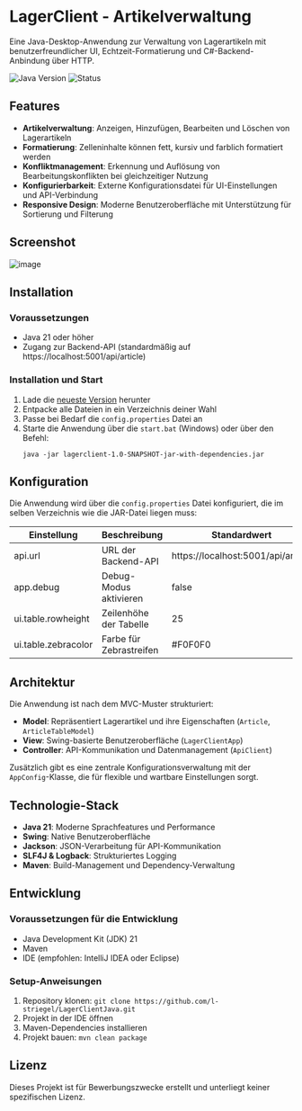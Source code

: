 # LagerClient - Artikelverwaltung

Eine Java-Desktop-Anwendung zur Verwaltung von Lagerartikeln mit benutzerfreundlicher UI, Echtzeit-Formatierung und C#-Backend-Anbindung über HTTP.

![Java Version](https://img.shields.io/badge/Java-21-orange)
![Status](https://img.shields.io/badge/Status-Stable-green)

## Features

- **Artikelverwaltung**: Anzeigen, Hinzufügen, Bearbeiten und Löschen von Lagerartikeln
- **Formatierung**: Zelleninhalte können fett, kursiv und farblich formatiert werden
- **Konfliktmanagement**: Erkennung und Auflösung von Bearbeitungskonflikten bei gleichzeitiger Nutzung
- **Konfigurierbarkeit**: Externe Konfigurationsdatei für UI-Einstellungen und API-Verbindung
- **Responsive Design**: Moderne Benutzeroberfläche mit Unterstützung für Sortierung und Filterung

## Screenshot
![image](https://github.com/user-attachments/assets/bcd121c0-f7dc-42c0-945e-627ea105e957)

## Installation

### Voraussetzungen
- Java 21 oder höher
- Zugang zur Backend-API (standardmäßig auf https://localhost:5001/api/article)

### Installation und Start
1. Lade die [neueste Version](https://github.com/l-striegel/LagerClientJava/releases) herunter
2. Entpacke alle Dateien in ein Verzeichnis deiner Wahl
3. Passe bei Bedarf die `config.properties` Datei an
4. Starte die Anwendung über die `start.bat` (Windows) oder über den Befehl:
   ```
   java -jar lagerclient-1.0-SNAPSHOT-jar-with-dependencies.jar
   ```

## Konfiguration

Die Anwendung wird über die `config.properties` Datei konfiguriert, die im selben Verzeichnis wie die JAR-Datei liegen muss:

| Einstellung | Beschreibung | Standardwert |
|-------------|--------------|--------------|
| api.url | URL der Backend-API | https://localhost:5001/api/article |
| app.debug | Debug-Modus aktivieren | false |
| ui.table.rowheight | Zeilenhöhe der Tabelle | 25 |
| ui.table.zebracolor | Farbe für Zebrastreifen | #F0F0F0 |

## Architektur

Die Anwendung ist nach dem MVC-Muster strukturiert:

- **Model**: Repräsentiert Lagerartikel und ihre Eigenschaften (`Article`, `ArticleTableModel`)
- **View**: Swing-basierte Benutzeroberfläche (`LagerClientApp`)
- **Controller**: API-Kommunikation und Datenmanagement (`ApiClient`)

Zusätzlich gibt es eine zentrale Konfigurationsverwaltung mit der `AppConfig`-Klasse, die für flexible und wartbare Einstellungen sorgt.

## Technologie-Stack

- **Java 21**: Moderne Sprachfeatures und Performance
- **Swing**: Native Benutzeroberfläche
- **Jackson**: JSON-Verarbeitung für API-Kommunikation
- **SLF4J & Logback**: Strukturiertes Logging
- **Maven**: Build-Management und Dependency-Verwaltung

## Entwicklung

### Voraussetzungen für die Entwicklung
- Java Development Kit (JDK) 21
- Maven
- IDE (empfohlen: IntelliJ IDEA oder Eclipse)

### Setup-Anweisungen
1. Repository klonen: `git clone https://github.com/l-striegel/LagerClientJava.git`
2. Projekt in der IDE öffnen
3. Maven-Dependencies installieren
4. Projekt bauen: `mvn clean package`

## Lizenz

Dieses Projekt ist für Bewerbungszwecke erstellt und unterliegt keiner spezifischen Lizenz.
